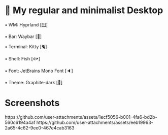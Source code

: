<h1>🌟 My regular and minimalist Desktop</h1>



• WM: Hyprland [🪟]

• Bar: Waybar [🎲]

• Terminal: Kitty [🐈]

• Shell: Fish [🐟]

• Font: JetBrains Mono Font [🔈]

• Theme: Graphite-dark [🧢]



<h1>Screenshots</h1>
https://github.com/user-attachments/assets/1ecf5056-b001-4fa6-bd2b-560c6194a4af
https://github.com/user-attachments/assets/eeb19963-2a65-4c62-9ee0-467e4cab3163
